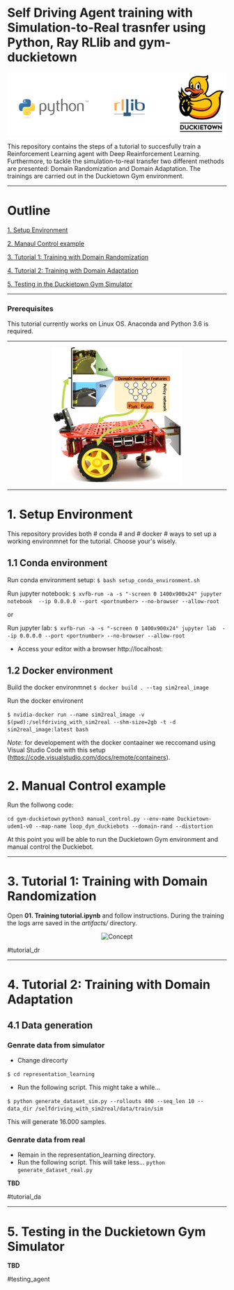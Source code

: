 # Self Driving Agent training with Simulation-to-Real trasnfer using Python, Ray RLlib and gym-duckietown
![](art/tools.png)

This repository contains the steps of a tutorial to succesfully train a Reinforcement Learning agent with Deep Reainforcement Learning. Furthermore, to tackle the simulation-to-real transfer two different methods are presented: Domain Randomization and Domain Adaptation. The trainings are carried out in the Duckietown Gym environment. 


***
# Outline 
[1. Setup Environment](#setup_environment)


[2. Manaul Control example](#manual_control)


[3. Tutorial 1: Training with Domain Randomization](#tutorial_dr)


[4. Tutorial 2: Training with Domain Adaptation](#tutorial_da)


[5. Testing in the Duckietown Gym Simulator](#testing_agent)

***
### Prerequisites
This tutorial currently works on Linux OS.
Anaconda and Python 3.6 is required. 
***
<p align="center" >
<img src="art/concept.png" alt="Concept" width="300">
</p>


***
# 1. Setup Environment
This repository provides both # conda # and # docker # ways to set up a working environmnet for the tutorial. Choose your's wisely. 
## 1.1 Conda environment


Run conda environment setup:
```$ bash setup_conda_environment.sh```

Run jupyter notebook:
```$ xvfb-run -a -s "-screen 0 1400x900x24" jupyter notebook  --ip 0.0.0.0 --port <portnumber> --no-browser --allow-root  ```

or

Run jupyter lab:
```$ xvfb-run -a -s "-screen 0 1400x900x24" jupyter lab  --ip 0.0.0.0 --port <portnumber> --no-browser --allow-root  ```

* Access your editor with a browser http://localhost:<portnumber>

## 1.2 Docker environment

Build the docker environmnet
```$ docker build . --tag sim2real_image```


Run the docker environent

```$ nvidia-docker run --name sim2real_image -v $(pwd):/selfdriving_with_sim2real --shm-size=2gb -t -d sim2real_image:latest bash```


*Note:* for developement with the docker contaainer  we reccomand using Visual Studio Code with this setup (https://code.visualstudio.com/docs/remote/containers).
# 2. Manual Control example
  
Run the follwong code:

```cd gym-duckietown```
```python3 manual_control.py --env-name Duckietown-udem1-v0 --map-name loop_dyn_duckiebots --domain-rand --distortion```


At this point you will be able to run the Duckietown Gym environment and manual control the Duckiebot.


***
# 3. Tutorial 1: Training with Domain Randomization
  
  
  Open **01. Training tutorial.ipynb** and follow instructions.
  During the training the logs arre saved in the *artifacts/* directory.
  
  


<p align="center" >
<img src="art/just_policy.png" alt="Concept" width="300">
</p>
#tutorial_dr

***
# 4. Tutorial 2: Training with Domain Adaptation

## 4.1 Data generation

### Genrate data from simulator
-  Change direcorty 

```$ cd representation_learning```

- Run the following script. This might take a while...

```$ python generate_dataset_sim.py --rollouts 400 --seq_len 10 --data_dir /selfdriving_with_sim2real/data/train/sim ```

This will generate 16.000 samples.

### Genrate data from real

- Remain in the <bd> representation_learning </bd> directory.
- Run the following script. This will take less...
```python generate_dataset_real.py ```






**TBD**
  
  
#tutorial_da

***
# 5. Testing in the Duckietown Gym Simulator
  
**TBD**
  
#testing_agent

